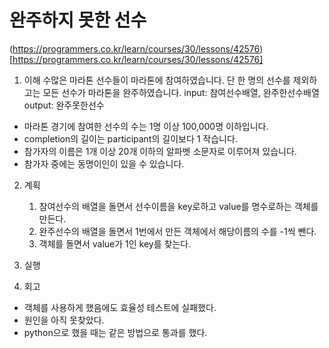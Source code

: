 # 완주하지 못한 선수
(https://programmers.co.kr/learn/courses/30/lessons/42576)[https://programmers.co.kr/learn/courses/30/lessons/42576]

1. 이해
수많은 마라톤 선수들이 마라톤에 참여하였습니다. 단 한 명의 선수를 제외하고는 모든 선수가 마라톤을 완주하였습니다.
input: 참여선수배열, 완주한선수배열
output: 완주못한선수

* 마라톤 경기에 참여한 선수의 수는 1명 이상 100,000명 이하입니다.
* completion의 길이는 participant의 길이보다 1 작습니다. 
* 참가자의 이름은 1개 이상 20개 이하의 알파벳 소문자로 이루어져 있습니다.
* 참가자 중에는 동명이인이 있을 수 있습니다.

2. 계획
    1. 참여선수의 배열을 돌면서 선수이름을 key로하고 value를 명수로하는 객체를 만든다.
    2. 완주선수의 배열을 돌면서 1번에서 만든 객체에서 해당이름의 수를 -1씩 뺀다.
    3. 객체를 돌면서 value가 1인 key를 찾는다.
3. 실행

4. 회고
* 객체를 사용하게 했음에도 효율성 테스트에 실패했다.
* 원인을 아직 못찾았다.
* python으로 했을 때는 같은 방법으로 통과를 했다.